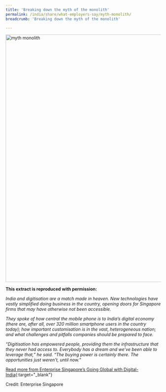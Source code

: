 ```yaml
---
title: 'Breaking down the myth of the monolith'
permalink: /india/share/what-employers-say/myth-monolith/
breadcrumb: 'Breaking down the myth of the monolith'

---
```



<img src="\images\india-employers\myth-monolith.jpg" alt="myth monolith" style="width:800px;" />

**This extract is reproduced with permission:**

*India and digitisation are a match made in heaven. New technologies have vastly simplified doing business in the country, opening doors for Singapore firms that may have otherwise not been accessible.*

*They spoke of how central the mobile phone is to India’s digital economy (there are, after all, over 320 million smartphone users in the country today); how important customisation is in the vast, heterogeneous nation; and what challenges and pitfalls companies should be prepared to face.*

*“Digitisation has empowered people, providing them the infrastructure that they never had access to. Everybody has a dream and we’ve been able to leverage that,” he said. “The buying power is certainly there. The opportunities just weren’t, until now.”*

[Read more from Enterprise Singapore’s Going Global with Digital-India](https://ie.enterprisesg.gov.sg/IE-Blog/Going-global-with-digital-SEA-China-India/Going-global-with-digital-India){:target="_blank"}

Credit: Enterprise Singapore